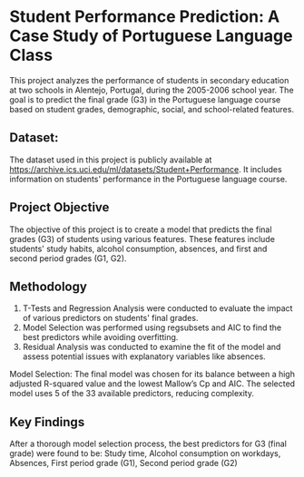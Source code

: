 # Student Performance Prediction: A Case Study of Portuguese Language Class

This project analyzes the performance of students in secondary education at two schools in Alentejo, Portugal, during the 2005-2006 school year. The goal is to predict the final grade (G3) in the Portuguese language course based on student grades, demographic, social, and school-related features.

## Dataset:
The dataset used in this project is publicly available at https://archive.ics.uci.edu/ml/datasets/Student+Performance. It includes information on students' performance in the Portuguese language course.

## Project Objective

The objective of this project is to create a model that predicts the final grades (G3) of students using various features. These features include students' study habits, alcohol consumption, absences, and first and second period grades (G1, G2).

## Methodology

1. T-Tests and Regression Analysis were conducted to evaluate the impact of various predictors on students' final grades.
2. Model Selection was performed using regsubsets and AIC to find the best predictors while avoiding overfitting.
3. Residual Analysis was conducted to examine the fit of the model and assess potential issues with explanatory variables like absences.

Model Selection: The final model was chosen for its balance between a high adjusted R-squared value and the lowest Mallow’s Cp and AIC. The selected model uses 5 of the 33 available predictors, reducing complexity.

## Key Findings

After a thorough model selection process, the best predictors for G3 (final grade) were found to be: Study time, Alcohol consumption on workdays, Absences, First period grade (G1), Second period grade (G2)

    